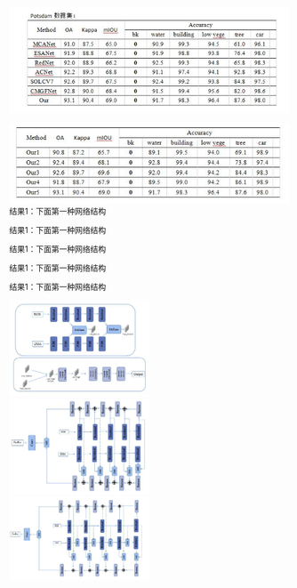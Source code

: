 <img src="../images/8_31_1.jpg" wdith="20%">
<p></p>
<img src="../images/8_31_2.jpg">
结果1：下面第一种网络结构<p></p>
结果1：下面第一种网络结构<p></p>
结果1：下面第一种网络结构<p></p>
结果1：下面第一种网络结构<p></p>
结果1：下面第一种网络结构<p></p>
<img src="../images/8_31_5.jpg" width="50%" height="50%"> 
<img src="../images/8_31_4.jpg" width="50%" height="50%">
<img src="../images/8_31_3.jpg" width="50%" height="50%">
